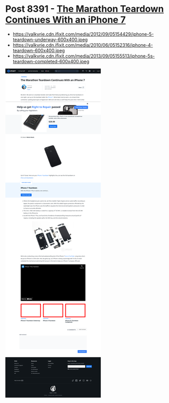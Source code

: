 # Post 8391 - [The Marathon Teardown Continues With an iPhone 7](https://www.ifixit.com/News/8391/iphone-7-teardown)

- https://valkyrie.cdn.ifixit.com/media/2012/09/05154429/iphone-5-teardown-underway-600x400.jpeg
- https://valkyrie.cdn.ifixit.com/media/2010/06/05152316/iphone-4-teardown-600x400.jpeg
- https://valkyrie.cdn.ifixit.com/media/2013/09/05155513/iphone-5s-teardown-completed-600x400.jpeg

![screencap](screenshots/00d095b6-5220-462c-b8ef-9fc01b7a6d7e.png)
